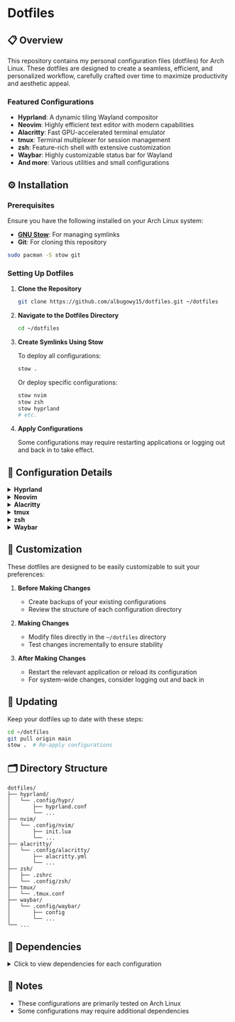 # Dotfiles

## 📋 Overview

This repository contains my personal configuration files (dotfiles) for Arch Linux. These dotfiles are designed to create a seamless, efficient, and personalized workflow, carefully crafted over time to maximize productivity and aesthetic appeal.

### Featured Configurations

- **Hyprland**: A dynamic tiling Wayland compositor
- **Neovim**: Highly efficient text editor with modern capabilities
- **Alacritty**: Fast GPU-accelerated terminal emulator
- **tmux**: Terminal multiplexer for session management
- **zsh**: Feature-rich shell with extensive customization
- **Waybar**: Highly customizable status bar for Wayland
- **And more**: Various utilities and small configurations

## ⚙️ Installation

### Prerequisites

Ensure you have the following installed on your Arch Linux system:

- **[GNU Stow](https://www.gnu.org/software/stow)**: For managing symlinks
- **Git**: For cloning this repository

```bash
sudo pacman -S stow git
```

### Setting Up Dotfiles

1. **Clone the Repository**

   ```bash
   git clone https://github.com/albugowy15/dotfiles.git ~/dotfiles
   ```

2. **Navigate to the Dotfiles Directory**

   ```bash
   cd ~/dotfiles
   ```

3. **Create Symlinks Using Stow**

   To deploy all configurations:

   ```bash
   stow .
   ```

   Or deploy specific configurations:

   ```bash
   stow nvim
   stow zsh
   stow hyprland
   # etc.
   ```

4. **Apply Configurations**

   Some configurations may require restarting applications or logging out and back in to take effect.

## 🧩 Configuration Details

<details>
<summary><b>Hyprland</b></summary>

My Hyprland setup includes:

- Custom keybindings for efficient window management
- Optimized workspace layouts
- Integrated with waybar for system status
- Animations and visual effects for a modern desktop experience

File location: `~/.config/hypr/`

</details>

<details>
<summary><b>Neovim</b></summary>

Features of my Neovim configuration:

- Modern LSP setup for code intelligence
- Treesitter for enhanced syntax highlighting
- Telescope for fuzzy finding
- Custom keymaps for improved workflow
- Plugin management with lazy.nvim

File location: `~/.config/nvim/`

</details>

<details>
<summary><b>Alacritty</b></summary>

Terminal configuration featuring:

- Custom color scheme
- Font configuration with ligatures
- Performance optimizations
- Key bindings for common operations

File location: `~/.config/alacritty/`

</details>

<details>
<summary><b>tmux</b></summary>

Terminal multiplexer setup with:

- Custom status bar
- Enhanced key bindings
- Session management utilities
- Integration with system clipboard

File location: `~/.tmux.conf`

</details>

<details>
<summary><b>zsh</b></summary>

Shell configuration featuring:

- Custom prompt with git integration
- Aliases for common commands
- Plugin management
- Path and environment variable setup

File location: `~/.zshrc`

</details>

<details>
<summary><b>Waybar</b></summary>

Status bar configuration with:

- System resource monitors
- Workspace indicators
- Media controls
- Custom styling and modules

File location: `~/.config/waybar/`

</details>

## 🔧 Customization

These dotfiles are designed to be easily customizable to suit your preferences:

1. **Before Making Changes**

   - Create backups of your existing configurations
   - Review the structure of each configuration directory

2. **Making Changes**

   - Modify files directly in the `~/dotfiles` directory
   - Test changes incrementally to ensure stability

3. **After Making Changes**
   - Restart the relevant application or reload its configuration
   - For system-wide changes, consider logging out and back in

## 🔄 Updating

Keep your dotfiles up to date with these steps:

```bash
cd ~/dotfiles
git pull origin main
stow .  # Re-apply configurations
```

## 🗂️ Directory Structure

```
dotfiles/
├── hyprland/
│   └── .config/hypr/
│       ├── hyprland.conf
│       └── ...
├── nvim/
│   └── .config/nvim/
│       ├── init.lua
│       └── ...
├── alacritty/
│   └── .config/alacritty/
│       ├── alacritty.yml
│       └── ...
├── zsh/
│   ├── .zshrc
│   └── .config/zsh/
├── tmux/
│   └── .tmux.conf
├── waybar/
│   └── .config/waybar/
│       ├── config
│       └── ...
└── ...
```

## 🔗 Dependencies

<details>
<summary>Click to view dependencies for each configuration</summary>

### Hyprland

- wlroots
- xdg-desktop-portal-hyprland

### Neovim

- nodejs (for LSP)
- ripgrep (for Telescope)
- fd (for Telescope)

### Waybar

- Font Awesome (for icons)
- pavucontrol (for audio module)

### Additional Tools

- wofi (application launcher)
- hyprlock (screen locking)
- brightnessctl (brightness control)
- playerctl (media control)
</details>

## 📝 Notes

- These configurations are primarily tested on Arch Linux
- Some configurations may require additional dependencies

